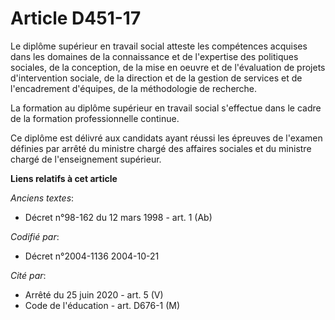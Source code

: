 # Article D451-17

Le diplôme supérieur en travail social atteste les compétences acquises dans les domaines de la connaissance et de
l'expertise des politiques sociales, de la conception, de la mise en oeuvre et de l'évaluation de projets d'intervention
sociale, de la direction et de la gestion de services et de l'encadrement d'équipes, de la méthodologie de recherche.

La formation au diplôme supérieur en travail social s'effectue dans le cadre de la formation professionnelle continue.

Ce diplôme est délivré aux candidats ayant réussi les épreuves de l'examen définies par arrêté du ministre chargé des
affaires sociales et du ministre chargé de l'enseignement supérieur.

**Liens relatifs à cet article**

_Anciens textes_:

  - Décret n°98-162 du 12 mars 1998 - art. 1 (Ab)

_Codifié par_:

  - Décret n°2004-1136 2004-10-21

_Cité par_:

  - Arrêté du 25 juin 2020 - art. 5 (V)
  - Code de l'éducation - art. D676-1 (M)
